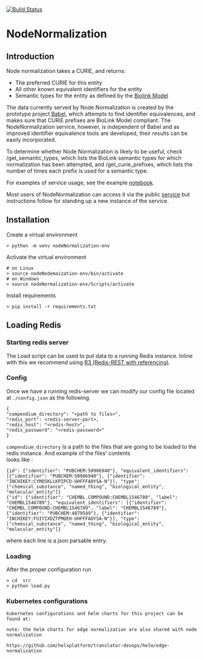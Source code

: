 [![Build Status](https://travis-ci.com/TranslatorIIPrototypes/NodeNormalization.svg?branch=master)](https://travis-ci.com/TranslatorIIPrototypes/NodeNormalization)

# NodeNormalization

## Introduction

Node normalization takes a CURIE, and returns:

* The preferred CURIE for this entity
* All other known equivalent identifiers for the entity
* Semantic types for the entity as defined by the [Biolink Model](https://biolink.github.io/biolink-model/)

The data currently served by Node Normalization is created by the prototype project [Babel](https://github.com/TranslatorIIPrototypes/Babel), which attempts to find identifier equivalences, and makes sure that CURIE prefixes are BioLink Model compliant.  The NodeNormalization service, however, is independent of Babel and as improved identifier equivalence tools are developed, their results can be easily incorporated.

To determine whether Node Normalization is likely to be useful, check /get_semantic_types, which lists the BioLink semantic types for which normalization has been attempted, and /get_curie_prefixes, which lists the number of times each prefix is used for a semantic type.

For examples of service usage, see the example [notebook](documentation/NodeNormalization.ipynb).

Most users of NodeNormalization can access it via the public [service](https://nodenormalization-sri.renci.org/apidocs) but instructions follow for standing up a new instance of the service.

## Installation

Create a virtual environment

    > python -m venv nodeNormalization-env

Activate the virtual environment

    # on Linux
    > source nodeNodemaization-env/bin/activate
    # on Windows
    > source nodeNormalization-env/Scripts/activate 

Install requirements 

    > pip install -r requirements.txt

## Loading Redis


### Starting redis server 
The Load script can be used to put data to a running Redis instance. Inline with this we recommend using 
[R3 (Redis-REST with referencing)](https://github.com/TranslatorIIPrototypes/r3). 
### Config
Once we have a running
redis-server we can modify our config file located at `./config.json` as the following.

    {
    "compendium_directory": "<path to files>",
    "redis_port": <redis-server-port>,
    "redis_host": "<redis-host>",
    "redis_password": "<redis-password>"
    }   

`compendium_directory` Is a path to the files that are going to be loaded to the  redis instance. And example of the files' contents  
looks like :

    {id": {"identifier": "PUBCHEM:50986940"}, "equivalent_identifiers": [{"identifier": "PUBCHEM:50986940"}, {"identifier": "INCHIKEY:CYMOSKLLKPIPCD-UHFFFAOYSA-N"}], "type": ["chemical_substance", "named_thing", "biological_entity", "molecular_entity"]}
    {"id": {"identifier": "CHEMBL.COMPOUND:CHEMBL1546789", "label": "CHEMBL1546789"}, "equivalent_identifiers": [{"identifier": "CHEMBL.COMPOUND:CHEMBL1546789", "label": "CHEMBL1546789"}, {"identifier": "PUBCHEM:4879549"}, {"identifier": "INCHIKEY:FUIYIXDZTPMQEH-UHFFFAOYSA-N"}], "type": ["chemical_substance", "named_thing", "biological_entity", "molecular_entity"]}

where each line is a json parsable entry. 

### Loading

After the proper configuration run
 
    > cd  src
    > python load.py

### Kubernetes configurations
    kubernetes configurations and helm charts for this project can be found at: 
    
    note: the helm charts for edge normalization are also shared with node normalization
    
    https://github.com/helxplatform/translator-devops/helm/edge-normalization
    